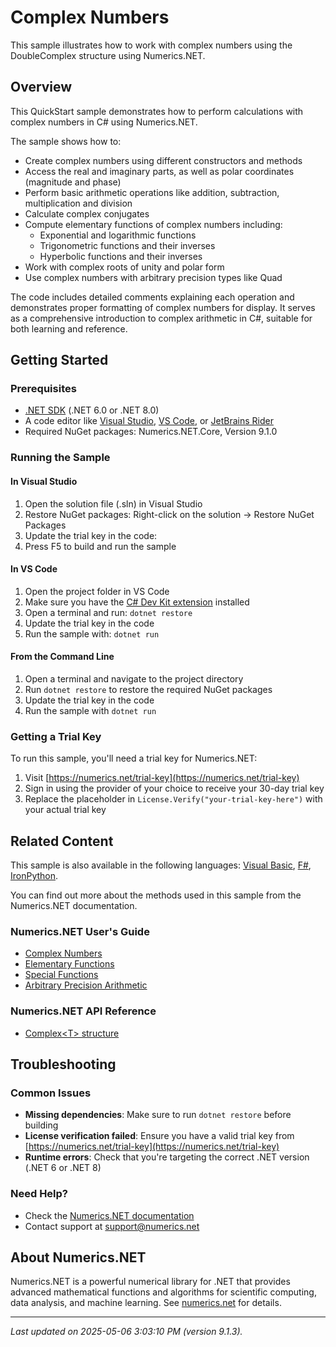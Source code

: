 # Complex Numbers

This sample illustrates how to work with complex numbers using the DoubleComplex structure using Numerics.NET.

## Overview

This QuickStart sample demonstrates how to perform calculations with complex numbers in C# using 
Numerics.NET.

The sample shows how to:
* Create complex numbers using different constructors and methods
* Access the real and imaginary parts, as well as polar coordinates (magnitude and phase)
* Perform basic arithmetic operations like addition, subtraction, multiplication and division
* Calculate complex conjugates
* Compute elementary functions of complex numbers including:
  - Exponential and logarithmic functions
  - Trigonometric functions and their inverses  
  - Hyperbolic functions and their inverses
* Work with complex roots of unity and polar form
* Use complex numbers with arbitrary precision types like Quad

The code includes detailed comments explaining each operation and demonstrates proper formatting
of complex numbers for display. It serves as a comprehensive introduction to complex arithmetic
in C#, suitable for both learning and reference.


## Getting Started

### Prerequisites

- [.NET SDK](https://dotnet.microsoft.com/download) (.NET 6.0 or .NET 8.0)
- A code editor like [Visual Studio](https://visualstudio.microsoft.com/), [VS Code](https://code.visualstudio.com/), or [JetBrains Rider](https://www.jetbrains.com/rider/)
- Required NuGet packages: Numerics.NET.Core, Version 9.1.0

### Running the Sample

#### In Visual Studio
1. Open the solution file (.sln) in Visual Studio
2. Restore NuGet packages: Right-click on the solution → Restore NuGet Packages
3. Update the trial key in the code:
4. Press F5 to build and run the sample

#### In VS Code

1. Open the project folder in VS Code
2. Make sure you have the [C# Dev Kit extension](https://marketplace.visualstudio.com/items?itemName=ms-dotnettools.csdevkit) installed
3. Open a terminal and run: `dotnet restore`
4. Update the trial key in the code 
5. Run the sample with: `dotnet run`

#### From the Command Line

1. Open a terminal and navigate to the project directory
2. Run `dotnet restore` to restore the required NuGet packages
3. Update the trial key in the code
4. Run the sample with `dotnet run`

### Getting a Trial Key

To run this sample, you'll need a trial key for Numerics.NET:

1. Visit [https://numerics.net/trial-key](https://numerics.net/trial-key)
2. Sign in using the provider of your choice to receive your 30-day trial key
3. Replace the placeholder in `License.Verify("your-trial-key-here")` with your actual trial key

## Related Content

This sample is also available in the following languages: 
[Visual Basic](https://github.com/NumericsDotNet/quickstart-visualbasic/tree/net462/mathematics/general/complex-numbers), [F#](https://github.com/NumericsDotNet/quickstart-fsharp/tree/net462/mathematics/general/complex-numbers), [IronPython](https://github.com/NumericsDotNet/quickstart-ironpython/tree/net462/mathematics/general/complex-numbers).

You can find out more about the methods used in this sample from the Numerics.NET documentation.

### Numerics.NET User's Guide

- [Complex Numbers](https://numerics.net/documentation/latest/mathematics/complex-numbers)
- [Elementary Functions](https://numerics.net/documentation/latest/mathematics/mathematical-functions/elementary-functions)
- [Special Functions](https://numerics.net/documentation/latest/mathematics/mathematical-functions/special-functions)
- [Arbitrary Precision Arithmetic](https://numerics.net/documentation/latest/mathematics/arbitrary-precision-arithmetic)

### Numerics.NET API Reference

- [Complex&lt;T&gt; structure](https://numerics.net/documentation/latest/reference/numerics.net.complex-1)


## Troubleshooting

### Common Issues

- **Missing dependencies**: Make sure to run `dotnet restore` before building
- **License verification failed**: Ensure you have a valid trial key from [https://numerics.net/trial-key](https://numerics.net/trial-key)
- **Runtime errors**: Check that you're targeting the correct .NET version (.NET 6 or .NET 8)

### Need Help?

- Check the [Numerics.NET documentation](https://numerics.net/documentation/)
- Contact support at [support@numerics.net](mailto:support@numerics.net?subject=ComplexNumbers%20QuickStart%20Sample%20%28C%23%29)

## About Numerics.NET

Numerics.NET is a powerful numerical library for .NET that provides advanced mathematical 
functions and algorithms for scientific computing, data analysis, and machine learning.
See [numerics.net](https://numerics.net) for details.

---

_Last updated on 2025-05-06 3:03:10 PM (version 9.1.3)._

